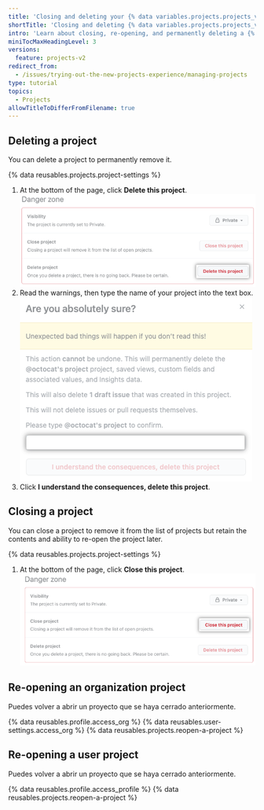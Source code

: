 ```yaml
---
title: 'Closing and deleting your {% data variables.projects.projects_v2 %}'
shortTitle: 'Closing and deleting {% data variables.projects.projects_v2 %}'
intro: 'Learn about closing, re-opening, and permanently deleting a {% data variables.projects.project_v2 %}.'
miniTocMaxHeadingLevel: 3
versions:
  feature: projects-v2
redirect_from:
  - /issues/trying-out-the-new-projects-experience/managing-projects
type: tutorial
topics:
  - Projects
allowTitleToDifferFromFilename: true
---
```



## Deleting a project

You can delete a project to permanently remove it.

{% data reusables.projects.project-settings %}
1. At the bottom of the page, click **Delete this project**. ![Screenshot showing project delete button](/assets/images/help/issues/delete-project-button.png)
1. Read the warnings, then type the name of your project into the text box. ![Screenshot showing project delete confirmation](/assets/images/help/issues/project-delete-confirm.png)
1. Click **I understand the consequences, delete this project**.

## Closing a project

You can close a project to remove it from the list of projects but retain the contents and ability to re-open the project later.

{% data reusables.projects.project-settings %}
1. At the bottom of the page, click **Close this project**. ![Captura de pantalla que muestra el botón de cierre de un proyecto](/assets/images/help/issues/close-project-button.png)

## Re-opening an organization project

Puedes volver a abrir un proyecto que se haya cerrado anteriormente.

{% data reusables.profile.access_org %}
{% data reusables.user-settings.access_org %}
{% data reusables.projects.reopen-a-project %}

## Re-opening a user project

Puedes volver a abrir un proyecto que se haya cerrado anteriormente.

{% data reusables.profile.access_profile %}
{% data reusables.projects.reopen-a-project %}
